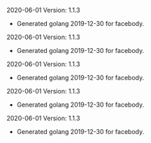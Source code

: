 2020-06-01 Version: 1.1.3
- Generated golang 2019-12-30 for facebody.

2020-06-01 Version: 1.1.3
- Generated golang 2019-12-30 for facebody.

2020-06-01 Version: 1.1.3
- Generated golang 2019-12-30 for facebody.

2020-06-01 Version: 1.1.3
- Generated golang 2019-12-30 for facebody.

2020-06-01 Version: 1.1.3
- Generated golang 2019-12-30 for facebody.

